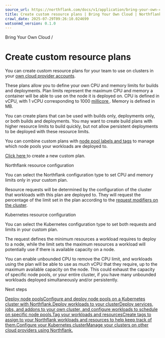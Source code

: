 ```yaml
---
source_url: https://northflank.com/docs/v1/application/bring-your-own-cloud/create-custom-resource-plans
title: Create custom resource plans | Bring Your Own Cloud | Northflank Application docs
crawl_date: 2025-07-29T09:26:10.024699
watsonmd_version: 0.1.0
---
```


Bring Your Own Cloud / 

# Create custom resource plans

You can create custom resource plans for your team to use on clusters in your [own cloud provider accounts](use-other-cloud-providers-with-northflank).

These plans allow you to define your own CPU and memory limits for builds and deployments. Plan limits represent the maximum CPU and memory a container will be able to use on the node it is deployed on. CPU is defined in vCPU, with 1 vCPU corresponding to 1000 [millicore ](https://kubernetes.io/docs/concepts/configuration/manage-resources-containers/#meaning-of-cpu). Memory is defined in MB.

You can create plans that can be used with builds only, deployments only, or both builds and deployments. You may want to create build plans with higher resource limits to build quickly, but not allow persistent deployments to be deployed with these resource limits.

You can combine custom plans with [node pool labels and tags](deploy-workloads-to-your-cluster) to manage which node pools your workloads are deployed to.

[Click here ](https://app.northflank.com/s/account/cloud/custom-plans/new) to create a new custom plan.

Northflank resource configuration

You can select the Northflank configuration type to set CPU and memory limits only in your custom plan.

Resource requests will be determined by the configuration of the cluster that workloads with this plan are deployed to. They will request the percentage of the limit set in the plan according to the [request modifiers on the cluster](configure-your-cluster#configure-resources).

Kubernetes resource configuration

You can select the Kubernetes configuration type to set both requests and limits in your custom plan.

The request defines the minimum resources a workload requires to deploy to a node, while the limit sets the maximum resources a workload will potentially use if there is available capacity on a node.

You can enable unbounded CPU to remove the CPU limit, and workloads using the plan will be able to use as much vCPU that they require, up to the maximum available capacity on the node. This could exhaust the capacity of specific node pools, or your entire cluster, if you have many unbounded workloads deployed simultaneously and/or persistently.

Next steps

[Deploy node poolsConfigure and deploy node pools on a Kubernetes cluster with Northflank.](/docs/v1/application/bring-your-own-cloud/deploy-and-scale-node-pools)[Deploy workloads to your clusterDeploy services, jobs, and addons to your own cluster, and configure workloads to schedule on specific node pools.](/docs/v1/application/bring-your-own-cloud/deploy-workloads-to-your-cluster)[Tag your workloads and resourcesCreate tags to assign to your Northflank workloads and resources to help keep track of them.](/docs/v1/application/release/tag-workloads-and-resources)[Configure your Kubernetes clusterManage your clusters on other cloud providers using Northflank.](/docs/v1/application/bring-your-own-cloud/configure-your-cluster)
